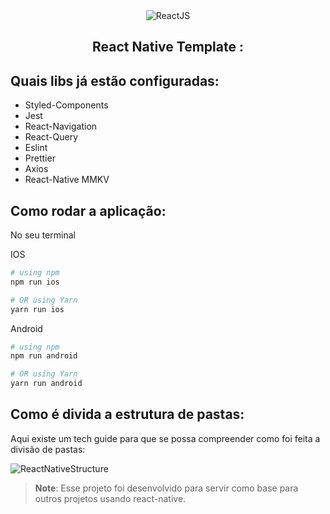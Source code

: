 <div align="center">
<img src="https://img.shields.io/badge/React-20232A?style=for-the-badge&logo=react&logoColor=61DAFB" alt="ReactJS"> 
<h2 align="center">React Native Template : </h2>
</div>

## Quais libs já estão configuradas: 

* Styled-Components
* Jest
* React-Navigation
* React-Query
* Eslint
* Prettier
* Axios
* React-Native MMKV

## Como rodar a aplicação: 
No seu terminal

IOS
```bash
# using npm
npm run ios

# OR using Yarn
yarn run ios
```
Android 

```bash
# using npm
npm run android

# OR using Yarn
yarn run android
```

## Como é divida a estrutura de pastas: 

Aqui existe um tech guide para que se possa compreender como foi feita a divisão de pastas:

![ReactNativeStructure](https://github.com/amandaduuaarte/ReactNative-Template/assets/89158507/513e9100-0aea-417e-9787-aa8db51c9c89)

>**Note**: Esse projeto foi desenvolvido para servir como base para outros projetos usando react-native.
